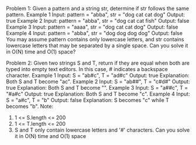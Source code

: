 Problem 1:
Given a pattern and a string str, determine if str follows the same pattern.
Example 1
Input: pattern = "abba", str = "dog cat cat dog"
Output: true
Example 2
Input: pattern = "abba", str = "dog cat cat fish"
Output: false
Example 3
Input: pattern = "aaaa", str = "dog cat cat dog"
Output: false
Example 4
Input: pattern = "abba", str = "dog dog dog dog"
Output: false
You may assume pattern contains only lowercase letters, and str contains lowercase letters that may be separated by a single space. Can you solve it in O(N) time and O(1) space?

Problem 2:
Given two strings S and T, return if they are equal when both are typed into empty text editors. In this case, # indicates a backspace character.
Example 1
Input: S = "ab#c", T = "ad#c"
Output: true
Explanation: Both S and T become "ac".
Example 2
Input: S = "ab##", T = "c#d#"
Output: true
Explanation: Both S and T become "".
Example 3
Input: S = "a##c", T = "#a#c"
Output: true
Explanation: Both S and T become "c".
Example 4
Input: S = "a#c", T = "b"
Output: false
Explanation: S becomes "c" while T becomes "b".
Note:
1. 1 <= S.length <= 200
2. 1 <= T.length <= 200
3. S and T only contain lowercase letters and '#' characters.
Can you solve it in O(N) time and O(1) space